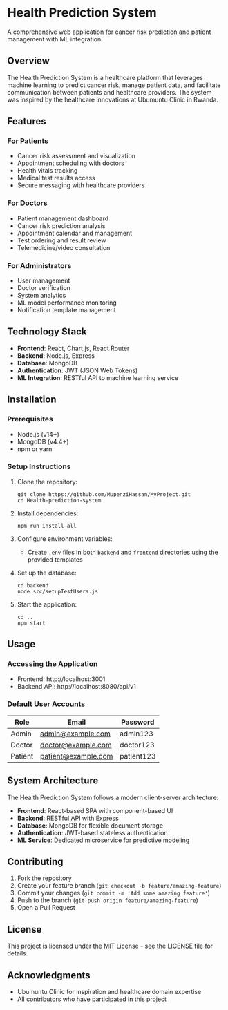 # Health Prediction System

A comprehensive web application for cancer risk prediction and patient management with ML integration.

## Overview

The Health Prediction System is a healthcare platform that leverages machine learning to predict cancer risk, manage patient data, and facilitate communication between patients and healthcare providers. The system was inspired by the healthcare innovations at Ubumuntu Clinic in Rwanda.

## Features

### For Patients
- Cancer risk assessment and visualization
- Appointment scheduling with doctors
- Health vitals tracking
- Medical test results access
- Secure messaging with healthcare providers

### For Doctors
- Patient management dashboard
- Cancer risk prediction analysis
- Appointment calendar and management
- Test ordering and result review
- Telemedicine/video consultation

### For Administrators
- User management
- Doctor verification
- System analytics
- ML model performance monitoring
- Notification template management

## Technology Stack

- **Frontend**: React, Chart.js, React Router
- **Backend**: Node.js, Express
- **Database**: MongoDB
- **Authentication**: JWT (JSON Web Tokens)
- **ML Integration**: RESTful API to machine learning service

## Installation

### Prerequisites
- Node.js (v14+)
- MongoDB (v4.4+)
- npm or yarn

### Setup Instructions

1. Clone the repository:
   ```
   git clone https://github.com/MupenziHassan/MyProject.git
   cd Health-prediction-system
   ```

2. Install dependencies:
   ```
   npm run install-all
   ```

3. Configure environment variables:
   - Create `.env` files in both `backend` and `frontend` directories using the provided templates

4. Set up the database:
   ```
   cd backend
   node src/setupTestUsers.js
   ```

5. Start the application:
   ```
   cd ..
   npm start
   ```

## Usage

### Accessing the Application
- Frontend: http://localhost:3001
- Backend API: http://localhost:8080/api/v1

### Default User Accounts

| Role    | Email               | Password   |
|---------|---------------------|------------|
| Admin   | admin@example.com   | admin123   |
| Doctor  | doctor@example.com  | doctor123  |
| Patient | patient@example.com | patient123 |

## System Architecture

The Health Prediction System follows a modern client-server architecture:
- **Frontend**: React-based SPA with component-based UI
- **Backend**: RESTful API with Express
- **Database**: MongoDB for flexible document storage
- **Authentication**: JWT-based stateless authentication
- **ML Service**: Dedicated microservice for predictive modeling

## Contributing

1. Fork the repository
2. Create your feature branch (`git checkout -b feature/amazing-feature`)
3. Commit your changes (`git commit -m 'Add some amazing feature'`)
4. Push to the branch (`git push origin feature/amazing-feature`)
5. Open a Pull Request

## License

This project is licensed under the MIT License - see the LICENSE file for details.

## Acknowledgments

- Ubumuntu Clinic for inspiration and healthcare domain expertise
- All contributors who have participated in this project
